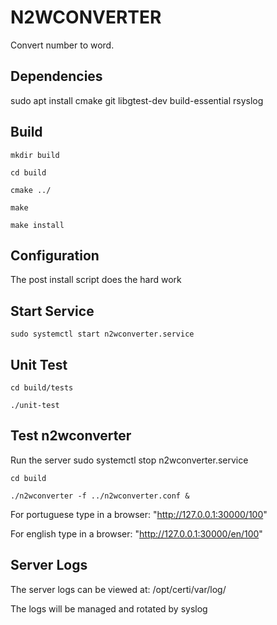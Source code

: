 # N2WCONVERTER
Convert number to word.

## Dependencies
sudo apt install cmake git libgtest-dev build-essential rsyslog

## Build

    mkdir build

    cd build

    cmake ../

    make

    make install

## Configuration

The post install script does the hard work

## Start Service

    sudo systemctl start n2wconverter.service

## Unit Test

    cd build/tests

    ./unit-test

## Test n2wconverter
Run the server
    sudo systemctl stop n2wconverter.service

    cd build

    ./n2wconverter -f ../n2wconverter.conf &

For portuguese type in a browser:
    "http://127.0.0.1:30000/100"

For english type in a browser:
    "http://127.0.0.1:30000/en/100"

## Server Logs
The server logs can be viewed at:
    /opt/certi/var/log/

The logs will be managed and rotated by syslog
